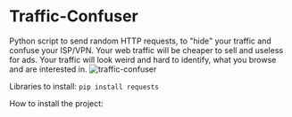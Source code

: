 # Traffic-Confuser
Python script to send random HTTP requests, to "hide" your traffic and confuse your ISP/VPN. Your web traffic will be cheaper to sell and useless for ads. Your traffic will look weird and hard to identify, what you browse and are interested in.
![traffic-confuser](https://user-images.githubusercontent.com/84932430/126857034-96fc345b-7d71-403b-b1fd-63af2860585b.GIF)

Libraries to install: `pip install requests`

How to install the project:
